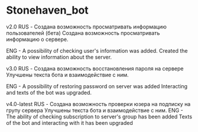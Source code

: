 # Stonehaven_bot

v2.0
RUS - Создана возможность просматривать информацию пользователей (бета)
Создана возможность просматривать информацию о сервере.

ENG - A possibility of checking user's information was added.
Created the ability to view information about the server.

v3.0
RUS - Создана возможность восстановления пароля на сервере
Улучшены текста бота и взаимодействие с ним.

ENG - A possibility of restoring password on server was added
Interacting and texts of the bot was upgraded.

v4.0-latest
RUS - Создана возможность проверки юзера на подписку на групу сервера
Улучшены текста бота и взаимодействие с ним.
ENG - The ability of checking subscription to server's group has been added
Texts of the bot and interacting with it has been upgraded
